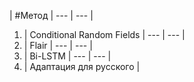  | #Метод |
--- | --- |
1. | Conditional Random Fields |
--- | --- |
2. | Flair |
--- | --- |
3. | Bi-LSTM |
--- | --- |
4. | Адаптация для русского | 
